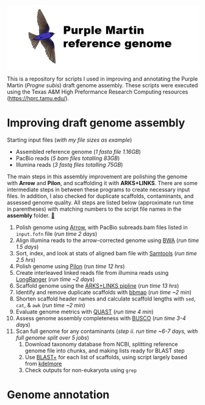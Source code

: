 ![Logo](https://github.com/edegreef/PUMA-reference-genome/blob/master/PUMA-logo.JPG)

This is a repository for scripts I used in improving and annotating the Purple Martin (*Progne subis*) draft genome assembly. These scripts were executed using the Texas A&M High Preformance Research Computing resources (https://hprc.tamu.edu/).

# Improving draft genome assembly
Starting input files (_with my file sizes as example_)
* Assembled reference genome (_1 fasta file 1.16GB_) 
* PacBio reads (_5 bam files totalling 83GB_)
* Illumina reads (_3 fastq files totalling 75GB_)

The main steps in this assembly improvement are polishing the genome with **Arrow** and **Pilon**, and scaffolding it with **ARKS+LINKS**. There are some intermediate steps in between these programs to create necessary input files. In addition, I also checked for duplicate scaffolds, contaminants, and assessed genome quality. All steps are listed below (approximate run time in parentheses) with matching numbers to the script file names in the **assembly** folder. [:file_folder:](https://github.com/edegreef/PUMA-reference-genome/tree/master/assembly)

1. Polish genome using [Arrow](https://github.com/PacificBiosciences/GenomicConsensus), with PacBio subreads.bam files listed in `input.fofn` file (_run time 2 days_)
2. Align illumina reads to the arrow-corrected genome using [BWA](http://bio-bwa.sourceforge.net/bwa.shtml) (_run time 1.5 days_)
3. Sort, index, and look at stats of aligned bam file with [Samtools](http://www.htslib.org/doc/samtools.html) (_run time 2.5 hrs_)
4. Polish genome using [Pilon](https://github.com/broadinstitute/pilon/wiki) (_run time 12 hrs_)
5. Create interleaved linked reads file from illumina reads using [LongRanger](https://support.10xgenomics.com/genome-exome/software/pipelines/latest/what-is-long-ranger) (_run time ~2 days_)
6. Scaffold genome using the [ARKS+LINKS pipline](https://github.com/bcgsc/arks/) (_run time 13 hrs_)
7. Identify and remove duplicate scaffolds with [bbmap](https://jgi.doe.gov/data-and-tools/bbtools/bb-tools-user-guide/dedupe-guide/) (_run time ~2 min_)
8. Shorten scaffold header names and calculate scaffold lengths with `sed`, `cat`, & `awk` (_run time ~2 min_)
9. Evaluate genome metrics with [QUAST](http://quast.sourceforge.net/docs/manual.html) (_run time 4 min_)
10. Assess genome assembly completeness with [BUSCO](https://busco.ezlab.org/busco_userguide.html#running-busco) (_run time 3-4 days_)
11. Scan full genome for any contaminants (_step ii. run time ~6-7 days, with full genome split over 5 jobs_)
     1. Download taxonomy database from NCBI, splitting reference genome file into chunks, and making lists ready for BLAST step
     2. Use [BLAST+](https://blast.ncbi.nlm.nih.gov/Blast.cgi?PAGE_TYPE=BlastDocs&DOC_TYPE=Download) for each list of scaffolds, using script largely based from [kdelmore](https://github.com/kdelmore/)
     3. Check outputs for non-eukaryota using `grep`


# Genome annotation
